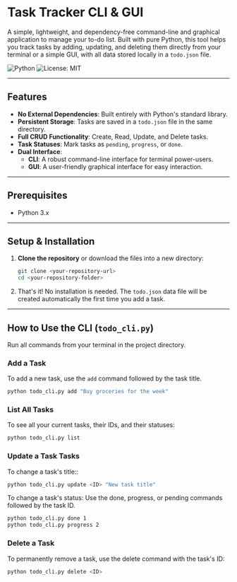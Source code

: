 # Task Tracker CLI & GUI

A simple, lightweight, and dependency-free command-line and graphical application to manage your to-do list. Built with pure Python, this tool helps you track tasks by adding, updating, and deleting them directly from your terminal or a simple GUI, with all data stored locally in a `todo.json` file.

![Python](https://img.shields.io/badge/python-3.x-blue.svg)
![License: MIT](https://img.shields.io/badge/License-MIT-yellow.svg)

---

## Features

- **No External Dependencies**: Built entirely with Python's standard library.
- **Persistent Storage**: Tasks are saved in a `todo.json` file in the same directory.
- **Full CRUD Functionality**: Create, Read, Update, and Delete tasks.
- **Task Statuses**: Mark tasks as `pending`, `progress`, or `done`.
- **Dual Interface**:
  - **CLI**: A robust command-line interface for terminal power-users.
  - **GUI**: A user-friendly graphical interface for easy interaction.

---

## Prerequisites

- Python 3.x

---

## Setup & Installation

1.  **Clone the repository** or download the files into a new directory:
    ```bash
    git clone <your-repository-url>
    cd <your-repository-folder>
    ```

2.  That's it! No installation is needed. The `todo.json` data file will be created automatically the first time you add a task.

---

## How to Use the CLI (`todo_cli.py`)

Run all commands from your terminal in the project directory.

### Add a Task

To add a new task, use the `add` command followed by the task title.
```bash
python todo_cli.py add "Buy groceries for the week"
```

### List All Tasks

To see all your current tasks, their IDs, and their statuses:
```bash
python todo_cli.py list
```
### Update a Task Tasks

To change a task's title::
```bash
python todo_cli.py update <ID> "New task title"
```

To change a task's status:
Use the done, progress, or pending commands followed by the task ID.
```bash
python todo_cli.py done 1
python todo_cli.py progress 2
```

### Delete a Task
To permanently remove a task, use the delete command with the task's ID:
```bash
python todo_cli.py delete <ID>
```
